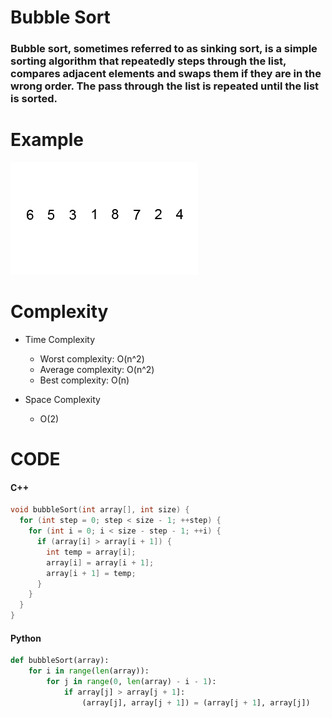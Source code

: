 Bubble Sort
===
### Bubble sort, sometimes referred to as sinking sort, is a simple sorting algorithm that repeatedly steps through the list, compares adjacent elements and swaps them if they are in the wrong order. The pass through the list is repeated until the list is sorted.

Example
===
![](Bubble_sort.gif)


Complexity
===

  * Time Complexity

    * Worst complexity: O(n^2)
    * Average complexity: O(n^2)
    * Best complexity: O(n)
    
  * Space Complexity

    * O(2)
    

CODE
===

#### C++
``` c++
void bubbleSort(int array[], int size) {
  for (int step = 0; step < size - 1; ++step) {
    for (int i = 0; i < size - step - 1; ++i) {
      if (array[i] > array[i + 1]) {
        int temp = array[i];
        array[i] = array[i + 1];
        array[i + 1] = temp;
      }
    }
  }
}
```

#### Python
``` python
def bubbleSort(array):
    for i in range(len(array)):
        for j in range(0, len(array) - i - 1):
            if array[j] > array[j + 1]:
                (array[j], array[j + 1]) = (array[j + 1], array[j])
```
